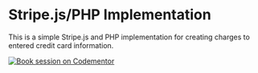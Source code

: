 # Stripe.js/PHP Implementation

This is a simple Stripe.js and PHP implementation for creating charges to entered credit card information.

[![Book session on Codementor](https://cdn.codementor.io/badges/book_session_github.svg)](https://www.codementor.io/joshuatyree?utm_source=github&utm_medium=button&utm_term=joshuatyree&utm_campaign=github)
